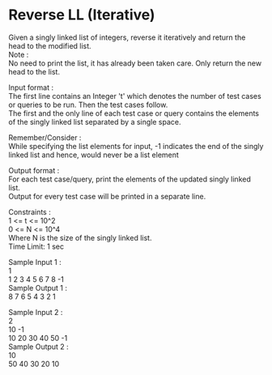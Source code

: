 # Reverse LL (Iterative)




Given a singly linked list of integers, reverse it iteratively and return the head to the modified list.      
Note :            
No need to print the list, it has already been taken care. Only return the new head to the list.           

Input format :          
The first line contains an Integer 't' which denotes the number of test cases or queries to be run. Then the test cases follow.             
The first and the only line of each test case or query contains the elements of the singly linked list separated by a single space.              

Remember/Consider :             
While specifying the list elements for input, -1 indicates the end of the singly linked list and hence, would never be a list element            

Output format :           
For each test case/query, print the elements of the updated singly linked list.          
Output for every test case will be printed in a separate line.          

Constraints :         
1 <= t <= 10^2           
0 <= N <= 10^4          
Where N is the size of the singly linked list.           
Time Limit: 1 sec              

Sample Input 1 :          
1             
1 2 3 4 5 6 7 8 -1         
Sample Output 1 :       
8 7 6 5 4 3 2 1       
 
Sample Input 2 :        
2                      
10 -1              
10 20 30 40 50 -1              
Sample Output 2 :            
10                  
50 40 30 20 10               
